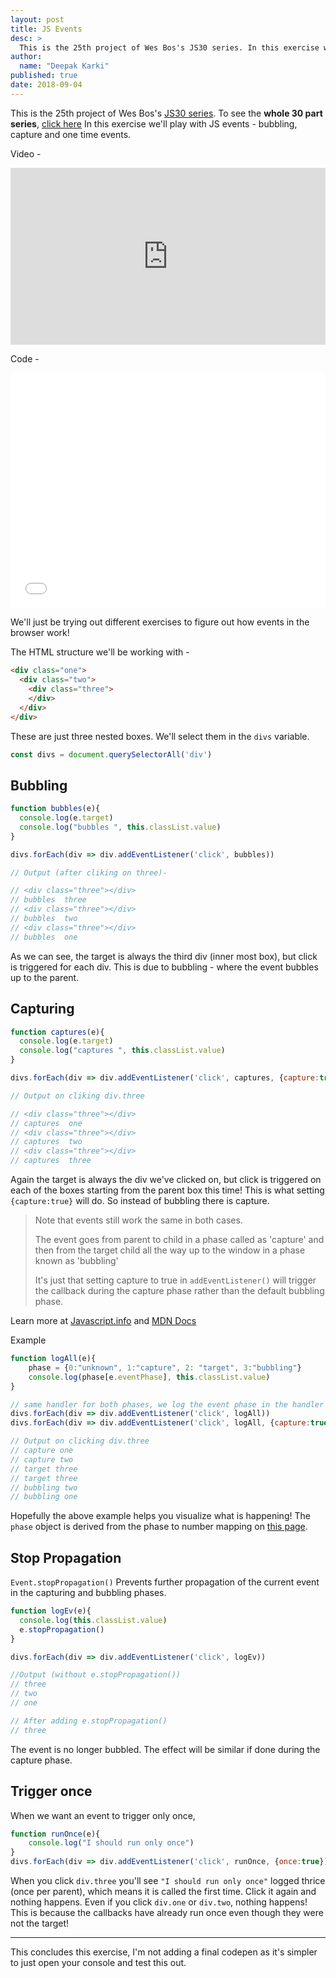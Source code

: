 ```yaml
---
layout: post
title: JS Events
desc: >
  This is the 25th project of Wes Bos's JS30 series. In this exercise we'll play with JS events - bubbling, capture and one time events.
author:
  name: "Deepak Karki"
published: true
date: 2018-09-04
---
```



This is the 25th project of Wes Bos's [JS30 series](https://javascript30.com/friend/DISCOVERDEV). To see the **whole 30 part series**, [click here](../)
In this exercise we'll play with JS events - bubbling, capture and one time events.

Video -

<style>.embed-container { position: relative; padding-bottom: 56.25%; height: 0; overflow: hidden; max-width: 100%; } .embed-container iframe, .embed-container object, .embed-container embed { position: absolute; top: 0; left: 0; width: 100%; height: 100%; }</style><div class='embed-container'><iframe src='https://www.youtube.com/embed/F1anRyL37lE' frameborder='0' allowfullscreen></iframe></div>

Code -

<iframe height='376' scrolling='no' title='JS30-25-Events-a' src='//codepen.io/deepakkarki/embed/LrgJOZ/?height=376&theme-id=dark&default-tab=html,result&embed-version=2' frameborder='no' allowtransparency='true' allowfullscreen='true' style='width: 100%;'>See the Pen <a href='https://codepen.io/deepakkarki/pen/LrgJOZ/'>JS30-25-Events-a</a> by Deepak Karki (<a href='https://codepen.io/deepakkarki'>@deepakkarki</a>) on <a href='https://codepen.io'>CodePen</a>.
</iframe>


We'll just be trying out different exercises to figure out how events in the browser work!

The HTML structure we'll be working with - 

```html
<div class="one">
  <div class="two">
    <div class="three">
    </div>
  </div>
</div>
```

These are just three nested boxes. We'll select them in the `divs` variable.

```js
const divs = document.querySelectorAll('div')
```

## Bubbling

```js
function bubbles(e){
  console.log(e.target)
  console.log("bubbles ", this.classList.value)
}

divs.forEach(div => div.addEventListener('click', bubbles))

// Output (after cliking on three)-

// <div class=​"three">​​</div>​
// bubbles  three
// <div class=​"three">​​</div>​
// bubbles  two
// <div class=​"three">​​</div>​
// bubbles  one
```

As we can see, the target is always the third div (inner most box), but click is triggered for each div. This is due to bubbling - where the event bubbles up to the parent. 


## Capturing

```js
function captures(e){
  console.log(e.target)
  console.log("captures ", this.classList.value)
}

divs.forEach(div => div.addEventListener('click', captures, {capture:true}))

// Output on cliking div.three

// <div class=​"three">​​</div>​
// captures  one
// <div class=​"three">​​</div>​
// captures  two
// <div class=​"three">​​</div>​
// captures  three
```

Again the target is always the div we've clicked on, but click is triggered on each of the boxes starting from the parent box this time! This is what setting `{capture:true}` will do. So instead of bubbling there is capture.


> Note that events still work the same in both cases.
>
> The event goes from parent to child in a phase called as 'capture' and then
> from the target child all the way up to the window in a phase known as 'bubbling'
> 
> It's just that setting capture to true in `addEventListener()` will trigger the callback
> during the capture phase rather than the default bubbling phase.

Learn more at [Javascript.info](https://javascript.info/bubbling-and-capturing) and [MDN Docs](https://developer.mozilla.org/en-US/docs/Learn/JavaScript/Building_blocks/Events#Bubbling_and_capturing_explained)


Example 

```js
function logAll(e){
    phase = {0:"unknown", 1:"capture", 2: "target", 3:"bubbling"}
    console.log(phase[e.eventPhase], this.classList.value)
}

// same handler for both phases, we log the event phase in the handler
divs.forEach(div => div.addEventListener('click', logAll))
divs.forEach(div => div.addEventListener('click', logAll, {capture:true}))

// Output on clicking div.three
// capture one
// capture two
// target three
// target three
// bubbling two
// bubbling one
```

Hopefully the above example helps you visualize what is happening! The `phase` object is derived from the phase to number mapping on [this page](https://developer.mozilla.org/en-US/docs/Web/API/Event/eventPhase).


## Stop Propagation

`Event.stopPropagation()` Prevents further propagation of the current event in the capturing and bubbling phases.

```js
function logEv(e){
  console.log(this.classList.value)
  e.stopPropagation()
}

divs.forEach(div => div.addEventListener('click', logEv))

//Output (without e.stopPropagation())
// three
// two
// one

// After adding e.stopPropagation()
// three
```

The event is no longer bubbled. The effect will be similar if done during the capture phase.


## Trigger once

When we want an event to trigger only once,

```js
function runOnce(e){
    console.log("I should run only once")
}
divs.forEach(div => div.addEventListener('click', runOnce, {once:true}))
```

When you click `div.three` you'll see `"I should run only once"` logged thrice (once per parent), which means it is called the first time. Click it again and nothing happens. Even if you click `div.one` or `div.two`, nothing happens! This is because the callbacks have already run once even though they were not the target!


-------

This concludes this exercise, I'm not adding a final codepen as it's simpler to just open your console and test this out.